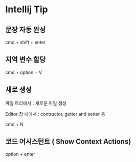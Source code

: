 # Intellij Tip

## 문장 자동 완성

cmd + shift + enter

## 지역 변수 할당

cmd + option + V

## 새로 생성

파일 트리에서 : 새로운 파일 생성

Editor 창 내에서 : contructor, getter and setter 등

cmd + N

## 코드 어시스턴트 ( Show Context Actions)

option + enter